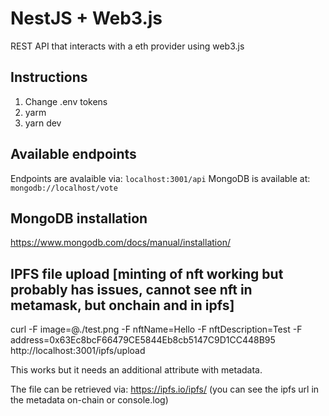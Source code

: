 # NestJS + Web3.js

REST API that interacts with a eth provider using web3.js

## Instructions

1. Change .env tokens
2. yarm
3. yarn dev

## Available endpoints

Endpoints are avalaible via: `localhost:3001/api`
MongoDB is available at: `mongodb://localhost/vote`

## MongoDB installation

https://www.mongodb.com/docs/manual/installation/

## IPFS file upload [minting of nft working but probably has issues, cannot see nft in metamask, but onchain and in ipfs]
curl -F image=@./test.png -F nftName=Hello -F nftDescription=Test -F address=0x63Ec8bcF66479CE5844Eb8cb5147C9D1CC448B95  http://localhost:3001/ipfs/upload

This works but it needs an additional attribute with metadata.

The file can be retrieved via: https://ipfs.io/ipfs/<cid> (you can see the ipfs url in the metadata on-chain or console.log)
